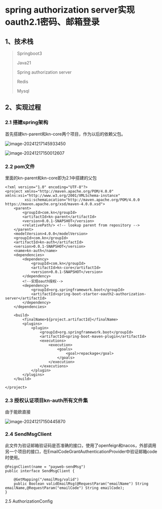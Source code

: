 # spring authorization server实现oauth2.1密码、邮箱登录

## 1、技术栈

> Springboot3
>
> Java21
>
> Spring authorization server
>
> Redis
>
> Mysql

## 2、实现过程

### 2.1 搭建spring架构

首先搭建kn-parent和kn-core两个项目，作为以后的依赖父包。

![image-20241217145933450](https://typora-pic-kn.oss-cn-qingdao.aliyuncs.com/img/image-20241217145933450.png)

![image-20241217150012607](https://typora-pic-kn.oss-cn-qingdao.aliyuncs.com/img/image-20241217150012607.png)

### 2.2 pom文件

里面的kn-parent和kn-core即为2.1中搭建的父包

```
<?xml version="1.0" encoding="UTF-8"?>
<project xmlns="http://maven.apache.org/POM/4.0.0" xmlns:xsi="http://www.w3.org/2001/XMLSchema-instance"
         xsi:schemaLocation="http://maven.apache.org/POM/4.0.0 https://maven.apache.org/xsd/maven-4.0.0.xsd">
    <parent>
        <groupId>com.kn</groupId>
        <artifactId>kn-parent</artifactId>
        <version>0.0.1-SNAPSHOT</version>
        <relativePath/> <!-- lookup parent from repository -->
    </parent>
    <modelVersion>4.0.0</modelVersion>
    <groupId>com.kn</groupId>
    <artifactId>kn-auth</artifactId>
    <version>0.0.1-SNAPSHOT</version>
    <name>kn-auth</name>
    <dependencies>
        <dependency>
            <groupId>com.kn</groupId>
            <artifactId>kn-core</artifactId>
            <version>0.0.1-SNAPSHOT</version>
        </dependency>
        <!--实现oauth授权-->
        <dependency>
            <groupId>org.springframework.boot</groupId>
            <artifactId>spring-boot-starter-oauth2-authorization-server</artifactId>
        </dependency>
    </dependencies>

    <build>
        <finalName>${project.artifactId}</finalName>
        <plugins>
            <plugin>
                <groupId>org.springframework.boot</groupId>
                <artifactId>spring-boot-maven-plugin</artifactId>
                <executions>
                    <execution>
                        <goals>
                            <goal>repackage</goal>
                        </goals>
                    </execution>
                </executions>
            </plugin>
        </plugins>
    </build>

</project>

```

### 2.3 授权认证项目kn-auth所有文件集

由于能欧直接

![image-20241217150445870](https://typora-pic-kn.oss-cn-qingdao.aliyuncs.com/img/image-20241217150445870.png)

### 2.4 SendMsgClient

此文件为验证邮箱验证码是否准确的接口，使用了openfeign和nacos，外部调用另一个项目的接口，在EmailCodeGrantAuthenticationProvider中验证邮箱code时使用。

```
@FeignClient(name = "payweb-sendMsg")
public interface SendMsgClient {

    @GetMapping("/emailMsg/valid")
    public Boolean validEmailMsg(@RequestParam("emailName") String emailName,@RequestParam("emailCode") String emailCode);
}
```

2.5 AuthorizationConfig